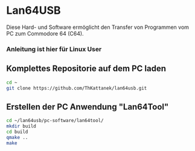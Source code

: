 # Lan64USB
Diese Hard- und Software ermöglicht den Transfer von Programmen vom PC zum Commodore 64 (C64).

### Anleitung ist hier für Linux User

## Komplettes Repositorie auf dem PC laden
```bash
cd ~
git clone https://github.com/ThKattanek/lan64usb.git
```

## Erstellen der PC Anwendung "Lan64Tool"
```bash
cd ~/lan64usb/pc-software/lan64tool/
mkdir build
cd build
qmake ..
make
```
